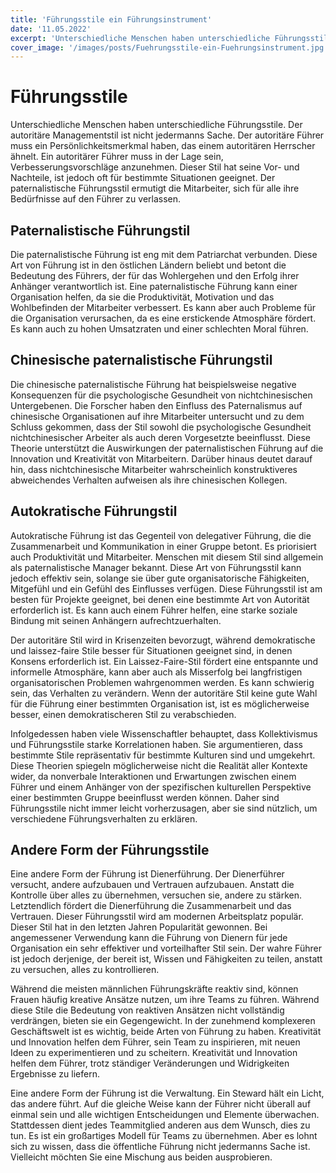 ```yaml
---
title: 'Führungsstile ein Führungsinstrument'
date: '11.05.2022'
excerpt: 'Unterschiedliche Menschen haben unterschiedliche Führungsstile. '
cover_image: '/images/posts/Fuehrungsstile-ein-Fuehrungsinstrument.jpg'
---
```


# Führungsstile
Unterschiedliche Menschen haben unterschiedliche Führungsstile. Der autoritäre Managementstil ist nicht jedermanns Sache. Der autoritäre Führer muss ein Persönlichkeitsmerkmal haben, das einem autoritären Herrscher ähnelt. Ein autoritärer Führer muss in der Lage sein, Verbesserungsvorschläge anzunehmen. Dieser Stil hat seine Vor- und Nachteile, ist jedoch oft für bestimmte Situationen geeignet. Der paternalistische Führungsstil ermutigt die Mitarbeiter, sich für alle ihre Bedürfnisse auf den Führer zu verlassen.

## Paternalistische Führungstil

Die paternalistische Führung ist eng mit dem Patriarchat verbunden. Diese Art von Führung ist in den östlichen Ländern beliebt und betont die Bedeutung des Führers, der für das Wohlergehen und den Erfolg ihrer Anhänger verantwortlich ist. Eine paternalistische Führung kann einer Organisation helfen, da sie die Produktivität, Motivation und das Wohlbefinden der Mitarbeiter verbessert. Es kann aber auch Probleme für die Organisation verursachen, da es eine erstickende Atmosphäre fördert. Es kann auch zu hohen Umsatzraten und einer schlechten Moral führen.

## Chinesische paternalistische Führungstil

Die chinesische paternalistische Führung hat beispielsweise negative Konsequenzen für die psychologische Gesundheit von nichtchinesischen Untergebenen. Die Forscher haben den Einfluss des Paternalismus auf chinesische Organisationen auf ihre Mitarbeiter untersucht und zu dem Schluss gekommen, dass der Stil sowohl die psychologische Gesundheit nichtchinesischer Arbeiter als auch deren Vorgesetzte beeinflusst. Diese Theorie unterstützt die Auswirkungen der paternalistischen Führung auf die Innovation und Kreativität von Mitarbeitern. Darüber hinaus deutet darauf hin, dass nichtchinesische Mitarbeiter wahrscheinlich konstruktiveres abweichendes Verhalten aufweisen als ihre chinesischen Kollegen.

## Autokratische Führungstil

Autokratische Führung ist das Gegenteil von delegativer Führung, die die Zusammenarbeit und Kommunikation in einer Gruppe betont. Es priorisiert auch Produktivität und Mitarbeiter. Menschen mit diesem Stil sind allgemein als paternalistische Manager bekannt. Diese Art von Führungsstil kann jedoch effektiv sein, solange sie über gute organisatorische Fähigkeiten, Mitgefühl und ein Gefühl des Einflusses verfügen. Diese Führungsstil ist am besten für Projekte geeignet, bei denen eine bestimmte Art von Autorität erforderlich ist. Es kann auch einem Führer helfen, eine starke soziale Bindung mit seinen Anhängern aufrechtzuerhalten.

Der autoritäre Stil wird in Krisenzeiten bevorzugt, während demokratische und laissez-faire Stile besser für Situationen geeignet sind, in denen Konsens erforderlich ist. Ein Laissez-Faire-Stil fördert eine entspannte und informelle Atmosphäre, kann aber auch als Misserfolg bei langfristigen organisatorischen Problemen wahrgenommen werden. Es kann schwierig sein, das Verhalten zu verändern. Wenn der autoritäre Stil keine gute Wahl für die Führung einer bestimmten Organisation ist, ist es möglicherweise besser, einen demokratischeren Stil zu verabschieden.

Infolgedessen haben viele Wissenschaftler behauptet, dass Kollektivismus und Führungsstile starke Korrelationen haben. Sie argumentieren, dass bestimmte Stile repräsentativ für bestimmte Kulturen sind und umgekehrt. Diese Theorien spiegeln möglicherweise nicht die Realität aller Kontexte wider, da nonverbale Interaktionen und Erwartungen zwischen einem Führer und einem Anhänger von der spezifischen kulturellen Perspektive einer bestimmten Gruppe beeinflusst werden können. Daher sind Führungsstile nicht immer leicht vorherzusagen, aber sie sind nützlich, um verschiedene Führungsverhalten zu erklären.

## Andere Form der Führungsstile

Eine andere Form der Führung ist Dienerführung. Der Dienerführer versucht, andere aufzubauen und Vertrauen aufzubauen. Anstatt die Kontrolle über alles zu übernehmen, versuchen sie, andere zu stärken. Letztendlich fördert die Dienerführung die Zusammenarbeit und das Vertrauen. Dieser Führungsstil wird am modernen Arbeitsplatz populär. Dieser Stil hat in den letzten Jahren Popularität gewonnen. Bei angemessener Verwendung kann die Führung von Dienern für jede Organisation ein sehr effektiver und vorteilhafter Stil sein. Der wahre Führer ist jedoch derjenige, der bereit ist, Wissen und Fähigkeiten zu teilen, anstatt zu versuchen, alles zu kontrollieren.

Während die meisten männlichen Führungskräfte reaktiv sind, können Frauen häufig kreative Ansätze nutzen, um ihre Teams zu führen. Während diese Stile die Bedeutung von reaktiven Ansätzen nicht vollständig verdrängen, bieten sie ein Gegengewicht. In der zunehmend komplexeren Geschäftswelt ist es wichtig, beide Arten von Führung zu haben. Kreativität und Innovation helfen dem Führer, sein Team zu inspirieren, mit neuen Ideen zu experimentieren und zu scheitern. Kreativität und Innovation helfen dem Führer, trotz ständiger Veränderungen und Widrigkeiten Ergebnisse zu liefern.

Eine andere Form der Führung ist die Verwaltung. Ein Steward hält ein Licht, das andere führt. Auf die gleiche Weise kann der Führer nicht überall auf einmal sein und alle wichtigen Entscheidungen und Elemente überwachen. Stattdessen dient jedes Teammitglied anderen aus dem Wunsch, dies zu tun. Es ist ein großartiges Modell für Teams zu übernehmen. Aber es lohnt sich zu wissen, dass die öffentliche Führung nicht jedermanns Sache ist. Vielleicht möchten Sie eine Mischung aus beiden ausprobieren.
